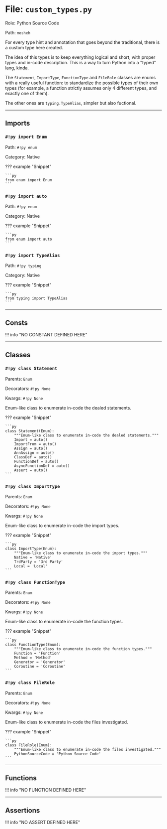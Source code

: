 # File: `custom_types.py`

Role: Python Source Code

Path: `mosheh`

For every type hint and annotation that goes beyond the traditional, there is a custom
type here created.

The idea of this types is to keep everything logical and short, with proper types and
in-code description. This is a way to turn Python into a "typed" lang, kinda.

The `Statement`, `ImportType`, `FunctionType` and `FileRole` classes are enums with a
really useful function: to standardize the possible types of their own types (for
example, a function strictly assumes only 4 different types, and exactly one of
them).

The other ones are `typing.TypeAlias`, simpler but also fuctional.

---

## Imports

### `#!py import Enum`

Path: `#!py enum`

Category: Native

??? example "Snippet"

    ```py
    from enum import Enum
    ```

### `#!py import auto`

Path: `#!py enum`

Category: Native

??? example "Snippet"

    ```py
    from enum import auto
    ```

### `#!py import TypeAlias`

Path: `#!py typing`

Category: Native

??? example "Snippet"

    ```py
    from typing import TypeAlias
    ```

---

## Consts

!!! info "NO CONSTANT DEFINED HERE"

---

## Classes

### `#!py class Statement`

Parents: `Enum`

Decorators: `#!py None`

Kwargs: `#!py None`

Enum-like class to enumerate in-code the dealed statements.

??? example "Snippet"

    ```py
    class Statement(Enum):
        """Enum-like class to enumerate in-code the dealed statements."""
        Import = auto()
        ImportFrom = auto()
        Assign = auto()
        AnnAssign = auto()
        ClassDef = auto()
        FunctionDef = auto()
        AsyncFunctionDef = auto()
        Assert = auto()
    ```

### `#!py class ImportType`

Parents: `Enum`

Decorators: `#!py None`

Kwargs: `#!py None`

Enum-like class to enumerate in-code the import types.

??? example "Snippet"

    ```py
    class ImportType(Enum):
        """Enum-like class to enumerate in-code the import types."""
        Native = 'Native'
        TrdParty = '3rd Party'
        Local = 'Local'
    ```

### `#!py class FunctionType`

Parents: `Enum`

Decorators: `#!py None`

Kwargs: `#!py None`

Enum-like class to enumerate in-code the function types.

??? example "Snippet"

    ```py
    class FunctionType(Enum):
        """Enum-like class to enumerate in-code the function types."""
        Function = 'Function'
        Method = 'Method'
        Generator = 'Generator'
        Coroutine = 'Coroutine'
    ```

### `#!py class FileRole`

Parents: `Enum`

Decorators: `#!py None`

Kwargs: `#!py None`

Enum-like class to enumerate in-code the files investigated.

??? example "Snippet"

    ```py
    class FileRole(Enum):
        """Enum-like class to enumerate in-code the files investigated."""
        PythonSourceCode = 'Python Source Code'
    ```

---

## Functions

!!! info "NO FUNCTION DEFINED HERE"

---

## Assertions

!!! info "NO ASSERT DEFINED HERE"
